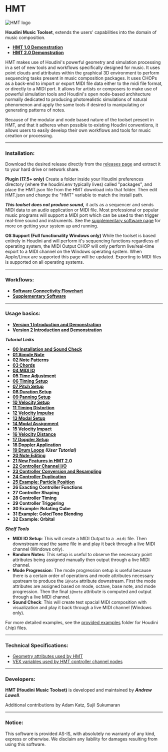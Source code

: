 HMT
======

![HMT logo](https://github.com/andrew-lowell/HMT/blob/master/hmt_logo_01.png)

**Houdini Music Toolset**, extends the users' capabilities into the domain of music composition.
* **[HMT 1.0 Demonstration](https://vimeo.com/425382356/a4a52d71c1)**
* **[HMT 2.0 Demonstration](https://vimeo.com/536214871)**

HMT makes use of Houdini's powerful geometry and simulation processing in a set of new tools and workflows specifically designed for music. It uses point clouds and attributes within the graphical 3D environment to perform sequencing tasks present in music composition packages. It uses CHOPs as a back-end to import or export MIDI file data either to the midi file format, or directly to a MIDI port. It allows for artists or composers to make use of powerful simulation tools and Houdini's open node-based architecture normally dedicated to producing photorealistic simulations of natural phenomenon and apply the same tools if desired to manipulating or generating patterns of notes.

Because of the modular and node based nature of the toolset present in HMT, and that it adheres when possible to existing Houdini conventions, it allows users to easily develop their own workflows and tools for music creation or processing.

* * * * *

### Installation:

Download the desired release directly from the [releases page](https://github.com/andrew-lowell/HMT/releases) and extract it to your hard drive or network share.

**Plugin (17.5+ only)**
Create a folder inside your Houdini preferences directory (where the houdini.env typically lives) called "packages", and place the HMT.json file from the HMT download into that folder. Then edit HMT.json and change the "HMT" variable to match the install path.

***This toolset does not produce sound,*** it acts as a sequencer and sends MIDI data to an audio application or MIDI file. Most professional or popular music programs will support a MIDI port which can be used to then trigger real-time sound and instruments. See the [supplementary software page](https://github.com/andrew-lowell/HMT/blob/master/SOFTWARE_LINKS.md) for more on getting your system up and running.

**OS Support (Full functionality Windows only)**
While the toolset is based entirely in Houdini and will perform it's sequencing functions regardless of operating system, the MIDI Output CHOP will only perform live/real-time export to a MIDI channel on the Windows operating system. When Apple/Linux are supported this page will be updated. Exporting to MIDI files is supported on all operating systems.


* * * * *
### Workflows:
* **[Software Connectivity Flowchart](https://github.com/andrew-lowell/HMT/blob/master/hmt_workflows.pdf)**
* **[Supplementary Software](https://github.com/andrew-lowell/HMT/blob/master/SOFTWARE_LINKS.md)**


* * * * *

### Usage basics:
* **[Version 1 Introduction and Demonstration](https://vimeo.com/425382356/a4a52d71c1)**
* **[Version 2 Introduction and Demonstration](https://vimeo.com/536214871)**

***Tutorial Links***
* **[00 Installation and Sound Check](https://vimeo.com/416777838)**
* **[01 Simple Note](https://vimeo.com/416991416)**
* **[02 Note Patterns](https://vimeo.com/417402929)**
* **[03 Chords](https://vimeo.com/428397014)**
* **[04 MIDI IO](https://vimeo.com/417931944)**
* **[05 Time Adjustment](https://vimeo.com/417932182)**
* **[06 Timing Setup](https://vimeo.com/419194667)**
* **[07 Pitch Setup](https://vimeo.com/419194847)**
* **[08 Duration Setup](https://vimeo.com/419451031)**
* **[09 Panning Setup](https://vimeo.com/420559800)**
* **[10 Velocity Setup](https://vimeo.com/420579796)**
* **[11 Timing Distortion](https://vimeo.com/421363770)**
* **[12 Velocity Impulse](https://vimeo.com/422014745)**
* **[13 Modal Setup](https://vimeo.com/424223637)**
* **[14 Modal Assignment](https://vimeo.com/424411732)**
* **[15 Velocity Impact](https://vimeo.com/424437612)**
* **[16 Velocity Distance](https://vimeo.com/424655810)**
* **[17 Doppler Setup](https://vimeo.com/424996327)**
* **[18 Doppler Application](https://vimeo.com/425016788)**
* **[19 Drum Loops](https://vimeo.com/437284890)** ***(User Tutorial)***
* **[20 Note Editing](https://vimeo.com/460053769)**
* **[21 New Features in HMT 2.0](https://vimeo.com/536575305)**
* **[22 Controller Channel I/O](https://vimeo.com/536575516)**
* **[23 Controller Conversion and Resampling](https://vimeo.com/540892566)**
* **[24 Controller Duplication](https://vimeo.com/544867864)**
* **[25 Example: Particle Position](https://vimeo.com/547344452)**
* **26 Exacting Controller Functions**
* **27 Controller Shaping**
* **28 Controller Timing**
* **29 Controller Triggering**
* **30 Example: Rotating Cube**
* **31 Example: Color/Tone Blending**
* **32 Example: Orbital**

***Shelf Tools***
* **MIDI IO Setup**: This will create a MIDI Output to a `.midi` file. Then downstream read the same file in and play it back through a live MIDI channel (Windows only).
* **Random Notes**: This setup is useful to observe the necessary point attributes being assigned manually then output through a live MIDI channel.
* **Mode Progression**: The mode progression setup is useful because there is a certain order of operations and mode attributes necessary upstream to produce the `i@note` attribute downstream. First the mode attributes are assigned based on mode, octave, base note, and mode progression. Then the final `i@note` attribute is computed and output through a live MIDI channel.
* **Sound Check**: This will create test spacial MIDI composition with visualization and play it back through a live MIDI channel (Windows only).

For more detailed examples, see the [provided examples](https://github.com/andrew-lowell/HMT/tree/master/examples) folder for Houdini (.hip) files.

* * * * *

### Technical Specifications:
* [Geometry attributes used by HMT](https://github.com/andrew-lowell/HMT/blob/master/ATTRIBUTE_SPECS.md)
* [VEX variables used by HMT controller channel nodes](https://github.com/andrew-lowell/HMT/blob/master/CONTROLLER_CHANNEL_SPECS.md)

* * * * *

### Developers:
**HMT (Houdini Music Toolset)** is developed and maintained by ***Andrew Lowell***.

Additional contributions by Adam Katz, Sujil Sukumaran

* * * * *

### Notice:
This software is provided AS-IS, with absolutely no warranty of any kind, express or otherwise. We disclaim any liability for damages resulting from using this software.
